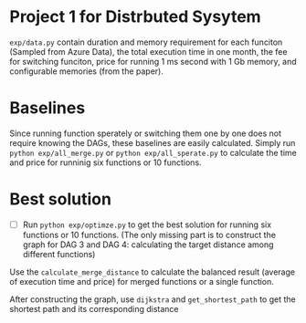 
# Project 1 for Distrbuted Sysytem
`exp/data.py` contain duration and memory requirement for each funciton (Sampled from Azure Data), the total execution time in one month, the fee for switching funciton, price for running 1 ms second with 1 Gb memory, and configurable memories (from the paper).
# Baselines
Since running function sperately or switching them one by one does not require knowing the DAGs, these baselines are easily calculated. Simply run `python exp/all_merge.py` or `python exp/all_sperate.py` to calculate the time and price for runninig six functions or 10 functions.
# Best solution
- [ ] Run `python exp/optimze.py` to get the best solution for running six functions or 10 functions. (The only missing part is to construct the graph for DAG 3 and DAG 4: calculating the target distance among different functions) 

Use the `calculate_merge_distance` to calculate the balanced result (average of execution time and price) for merged functions or a single function.

After constructing the graph, use `dijkstra` and `get_shortest_path` to get the shortest path and its corresponding distance